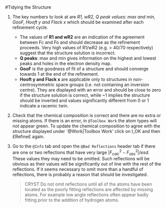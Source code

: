 #Tidying the Structure

1.	The key numbers to look at are _R1, wR2, Q peak values: max and min, GooF, Hooft y and Flack x_ which should be examined after each refinement cycle.

	- The values of **R1 and wR2** are an indication of the agreement between Fc and Fo and should decrease as the refinement proceeds. Very high values of R1/wR2 (e.g. > 40/70 respectively) suggest that the structure solution is incorrect. 
	- **Q peaks**: max and min gives information on the highest and lowest peaks and holes in the electron density map. 
	- **GooF** is the goodness of fit of a structure and should converge towards 1 at the end of the refinement. 
	- **Hooft y and Flack x** are applicable only to structures in non-centrosymmetric space groups (i.e. not containing an inversion centre). They are displayed with an error and should be close to zero if the structure solution is correct, while ~1 implies the structure should be inverted and values significantly different from 0 or 1 indicate a racemic twin.

2.	Check that the chemical composition is correct and there are no extra or missing atoms. If there is an error, in `@Toolbox Work` the atom types will not appear green. To update the chemical composition to agree with the structure displayed under `@Work|Toolbox Work' click on I_OK and then £Refine£ again.

3.	Go to the `@Info` tab and open the `@Bad Reflections` header tab if there are one or two reflections that have very large $|F_{calc}^{2}-F_{obs}^{2}|/esd$. These values they may need to be omitted. Such reflections will be obvious as their values will be significantly out of line with the rest of the reflections. If it seems necessary to omit more than a handful of reflections, there is probably a reason that should be investigated. 
	
	>CRYST Do not omit reflections until all of the atoms have been located as the poorly fitting reflections are affected by missing atoms. For example low angle reflections often appear badly fitting prior to the addition of hydrogen atoms.
